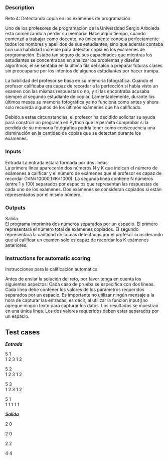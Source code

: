 ### Description
Reto 4: Detectando copia en los exámenes de programación

Uno de los profesores de programación de la Universidad Sergio Arboleda está comenzando a perder su memoria. Hace algún tiempo, cuando comenzó a trabajar como docente, no únicamente conocía perfectamente todos los nombres y apellidos de sus estudiantes, sino que además contaba con una habilidad increíble para detectar copia en los exámenes de programación. Estaba tan seguro de sus capacidades que mientras los estudiantes se concentraban en analizar los problemas y diseñar algoritmos, él se sentaba en la última fila del salón a preparar futuras clases sin preocuparse por los intentos de algunos estudiantes por hacer trampa.

La habilidad del profesor se basa en su memoria fotográfica. Cuando el profesor calificaba era capaz de recordar a la perfección si había visto un examen con las mismas respuestas o no, y si las encontraba acusaba siempre al segundo estudiante de copiar. Lamentablemente, durante los últimos meses su memoria fotográfica ya no funciona como antes y ahora solo recuerda algunos de los últimos exámenes que ha calificado.

Debido a estas circunstancias, el profesor ha decidido solicitar su ayuda para construir un programa en Python que le permita comprobar si la perdida de su memoria fotográfica podría tener como consecuencia una disminución en la cantidad de copias que se detectan durante los exámenes.

### Inputs
Entrada	La entrada estará formada por dos líneas:<br>
La primera línea aparecerán dos números N y K que indican el número de exámenes a calificar y el número de exámenes que el profesor es capaz de recordar (1≤N≤10000,1≤K≤1000).
La segunda línea contiene N números (entre 1 y 100) separados por espacios que representan las respuestas de cada uno de los exámenes.
Dos exámenes se consideran copiados si están representados por el mismo número.
### Outputs
Salida<br>
El programa imprimirá dos números separados por un espacio.
El primero representará el número total de exámenes copiados.
El segundo representará la cantidad de copias detectadas por el profesor considerando que al calificar un examen solo es capaz de recordar los K exámenes anteriores.

### Instructions for automatic scoring
Instrucciones para la calificación automática

Antes de enviar la solución del reto, por favor tenga en cuenta los siguientes aspectos:
Cada caso de prueba se especifica con dos líneas.
Cada línea debe contener los valores de los parámetros requeridos separados por un espacio.
Es importante no utilizar ningún mensaje a la hora de capturar las entradas, es decir, al utilizar la función input()no agregue ningún texto para capturar los datos.
Los resultados se muestran en una única línea. Los dos valores requeridos deben estar separados por un espacio.

## Test cases

***Entrada***

5 1<br>
1 2 3 1 2

5 2<br>
1 2 3 1 2

5 3<br>
1 2 3 1 2

5 1<br>
1 1 1 1 1

***Salida***

2 0

2 0

2 2

4 4
